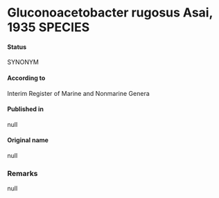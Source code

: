 # Gluconoacetobacter rugosus Asai, 1935 SPECIES

#### Status
SYNONYM

#### According to
Interim Register of Marine and Nonmarine Genera

#### Published in
null

#### Original name
null

### Remarks
null